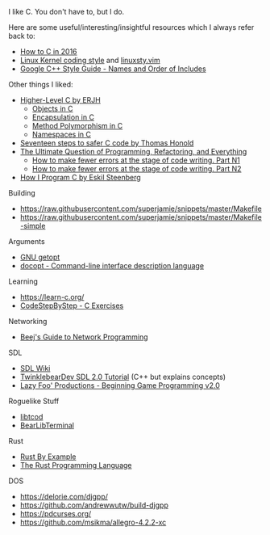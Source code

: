I like C. You don't have to, but I do.

Here are some useful/interesting/insightful resources which I always refer back to:

* [How to C in 2016](https://matt.sh/howto-c)
* [Linux Kernel coding style](https://www.kernel.org/doc/Documentation/process/coding-style.rst) and [linuxsty.vim](https://github.com/vivien/vim-linux-coding-style)
* [Google C++ Style Guide - Names and Order of Includes](https://google.github.io/styleguide/cppguide.html#Names_and_Order_of_Includes)

Other things I liked:

* [Higher-Level C by ERJH](https://ejrh.wordpress.com/higher-level-c/)
    * [Objects in C](https://ejrh.wordpress.com/2011/03/31/objects-in-c/)
    * [Encapsulation in C](https://ejrh.wordpress.com/2011/04/29/encapsulation-in-c/)
    * [Method Polymorphism in C](https://ejrh.wordpress.com/2011/09/10/method-polymorphism-in-c/)
    * [Namespaces in C](https://ejrh.wordpress.com/2012/01/24/namespaces-in-c/)
* [Seventeen steps to safer C code by Thomas Honold](https://www.embedded.com/seventeen-steps-to-safer-c-code/)
* [The Ultimate Question of Programming, Refactoring, and Everything](https://pvs-studio.com/en/blog/posts/cpp/0391/)
    * [How to make fewer errors at the stage of code writing. Part N1](https://pvs-studio.com/en/blog/posts/cpp/a0070/)
    * [How to make fewer errors at the stage of code writing. Part N2](https://pvs-studio.com/en/blog/posts/cpp/a0072/)
* [How I Program C by Eskil Steenberg](https://www.youtube.com/watch?v=443UNeGrFoM)

Building

* <https://raw.githubusercontent.com/superjamie/snippets/master/Makefile>
* <https://raw.githubusercontent.com/superjamie/snippets/master/Makefile-simple>

Arguments

* [GNU getopt](https://www.gnu.org/software/libc/manual/html_node/Getopt.html)
* [docopt - Command-line interface description language](http://docopt.org/)

Learning

* <https://learn-c.org/>
* [CodeStepByStep - C Exercises](https://www.codestepbystep.com/problem/list/c)

Networking

* [Beej's Guide to Network Programming](http://beej.us/guide/bgnet/)

SDL

* [SDL Wiki](https://wiki.libsdl.org/)
* [TwinklebearDev SDL 2.0 Tutorial](https://www.willusher.io/pages/sdl2/) (C++ but explains concepts)
* [Lazy Foo' Productions - Beginning Game Programming v2.0](https://lazyfoo.net/tutorials/SDL/)

Roguelike Stuff

* [libtcod](https://github.com/libtcod/libtcod)
* [BearLibTerminal](http://foo.wyrd.name/en:bearlibterminal)

Rust

* [Rust By Example](https://doc.rust-lang.org/stable/rust-by-example/)
* [The Rust Programming Language](https://doc.rust-lang.org/book/)

DOS

* <https://delorie.com/djgpp/>
* <https://github.com/andrewwutw/build-djgpp>
* <https://pdcurses.org/>
* <https://github.com/msikma/allegro-4.2.2-xc>
